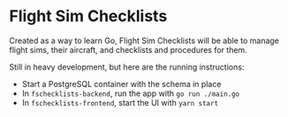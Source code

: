 # Flight Sim Checklists

Created as a way to learn Go, Flight Sim Checklists will be able to manage flight sims, their aircraft, and checklists and procedures for them.

Still in heavy development, but here are the running instructions:
- Start a PostgreSQL container with the schema in place
- In `fschecklists-backend`, run the app with `go run ./main.go`
- In `fschecklists-frontend`, start the UI with `yarn start`
